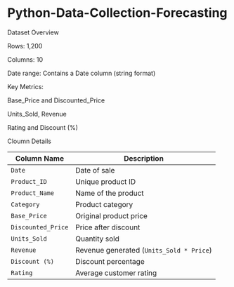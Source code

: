 # Python-Data-Collection-Forecasting
Dataset Overview

Rows: 1,200

Columns: 10

Date range: Contains a Date column (string format)

Key Metrics:

Base_Price and Discounted_Price

Units_Sold, Revenue

Rating and Discount (%)

Cloumn Details

| Column Name        | Description                              |
| ------------------ | ---------------------------------------- |
| `Date`             | Date of sale                             |
| `Product_ID`       | Unique product ID                        |
| `Product_Name`     | Name of the product                      |
| `Category`         | Product category                         |
| `Base_Price`       | Original product price                   |
| `Discounted_Price` | Price after discount                     |
| `Units_Sold`       | Quantity sold                            |
| `Revenue`          | Revenue generated (`Units_Sold * Price`) |
| `Discount (%)`     | Discount percentage                      |
| `Rating`           | Average customer rating                  |
